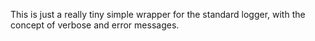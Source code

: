 This is just a really tiny simple wrapper for the standard logger, with the
concept of verbose and error messages.

